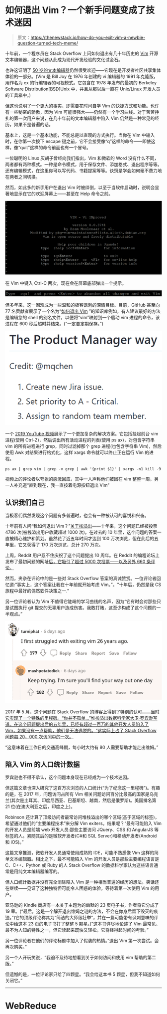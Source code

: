 # 如何退出 Vim？一个新手问题变成了技术迷因

> 原文：<https://thenewstack.io/how-do-you-exit-vim-a-newbie-question-turned-tech-meme/>

十年前，一个程序员在 Stack Overflow 上问如何退出有几十年历史的 [Vim](https://www.vim.org/) 开源文本编辑器，这个问题从此成为现代开发经验的文化试金石。

也许这证明了 [50 岁的文本编辑器](https://thenewstack.io/a-look-at-vim-a-text-editor-for-the-ages/)仍然很受欢迎——它现在是开发者社区共享集体体验的一部分。(Vim 是 Bill Joy 在 1976 年创建的 vi 编辑器的 1991 年克隆版，用作名为 ex 的行编辑器的可视模式。它包含在 1978 年发布的最初的 Berkeley Software Distribution[BSD]Unix 中，并且从那以后一直在 Unix/Linux 开发人员的工具箱中。)

但这也说明了一个更大的事实，即需要花时间自学 Vim 的快捷方式和功能。也许有一些秘密的骄傲，因为 Vim 可能很强大——仍然有一个学习曲线。对于苦苦挣扎的第一次用户来说，在几十年前的文本编辑器中陷入 Vim 仍然是一种常见的经历，如果不是普遍的话。

基本上，这是一个基本功能，不能总是以直观的方式执行。当你在 Vim 中输入时，在你第一次按下 escape 键之前，它不会接受像“q”这样的命令——即使这样，像“quit”这样的命令前面也有一个冒号。

一位聪明的 Linux 灰胡子曾经向我们指出，Vim 和微软的 Word 没有什么不同，两者都有两种模式。一种是命令模式，用于保存文件、添加格式、退出程序等等。还有编辑模式，在这里你可以写代码、书籍提案等等。诀窍是学会如何毫不费力地在两者之间切换。

然而，如此多的新手用户在退出 Vim 时被绊倒，以至于当软件启动时，说明会显著地显示在它的欢迎屏幕上——甚至在 Help 命令之前。

![How to exit Vim on VIM welcome screen.png](img/350b4a9218fd24fe942c1692ef73d921.png)

在 Vim 中键入 Ctrl-C 两次，现在会在屏幕底部弹出一个提示。

![VIM message (bottom of screen) after Cntrl-C twice](img/23353e85492bfe5235ac2ad1611944fb.png)

但多年来，这一困难成为一些温和的极客讽刺的深情目标。目前，GitHub 甚至向 77 名贡献者展示了一个名为“[如何退出 Vim](https://github.com/hakluke/how-to-exit-vim/blob/master/README.md) ”的知识库例如，有人建议最好的方法是编辑您的 shell 的别名文件，以便将“vim”映射到一个启动 vim 进程的命令，该进程在 600 秒后超时并结束。(“一定要定期保存。”)

![How to Exit Vim - the Product Manger Way](img/3ce6934fad1097b0353ba2568d9ebe28.png)

一个 [2019 YouTube 视频](https://www.youtube.com/watch?v=xteTjU8GNMc)展示了一个更加复杂的解决方案。它包括挂起前台 vim 进程(使用 Ctrl-Z)，然后调出所有活动进程的列表(使用 ps ax)，对包含字符串 vim 的所有进程进行 grep，同时过滤掉那个 grep 进程(也包含字符串 Vim)，然后使用 Awk 对结果进行格式化，这样 xargs 命令就可以终止正在运行 Vim 的进程。

`ps ax | grep vim | grep -v grep | awk '{print $1}' | xargs -n1 kill -9`

视频上的评论者以夸张的感激回应，其中一人声称他们被困在 vim 整整一周，另一人补充道“直到现在，我一直按着电源按钮退出 Vim”

## 认识我们自己

当极客们偶然发现这个问题有多普遍时，也会有一种被认可的喜悦和兴奋。

十年前有人问“我如何退出 Vim？”[关于栈溢出](https://stackoverflow.com/questions/11828270/how-do-i-exit-vim)——十年来，这个问题已经被投票 4786 次(被栈溢出用户收藏超过 1000 次)。在过去的 10 年里，这个问题的答案一直被精心维护和策划。虽然花了近五年时间才达到 100 万次浏览，但在此后的五年里，它又获得了 170 万次浏览，总计 270 万次。

上周，Reddit 用户忍不住庆祝了这个问题提出 10 周年。在 Reddit 的编程论坛上发布了最初问题的网址[后，它吸引了超过 5000 次投票——以及另外 660 条评论。](https://www.reddit.com/r/programming/comments/whnwxq/vim_infamous_for_its_steep_learning_curve_often/)

然而，夹杂在评论中的是一些对 Stack Overflow 答案的真诚赞赏。一位评论者回忆道:“事实上，这个答案让我在十年前就开始考虑 Vim。”。"十年后，仍然是我 CS 旅程中最好的偶然软件决策之一."

另一位评论者认为 Vim 不值得它陡峭的学习曲线的名声，因为“它有时会对那些只是试图执行 git 提交的无辜用户造成伤害。我敢打赌，这至少构成了这个问题的一半观点。”

![Reddit programming forum celebrates Exiting Vim question's 10th anniversary.](img/51bcacea70e879b162e304514f015afe.png)

2017 年 5 月，这个问题在 Stack Overflow 的博客上得到了特别的认可[——当时它实现了一个特殊的里程碑。“你并不孤单…”堆栈溢出数据科学家大卫·罗宾逊写道。在这个问题提出后的五年里，已经有超过一百万的其他开发人员陷入了 Vim，如果没有一点帮助，他们是无法逃脱的。“这实际上占了 Stack Overflow 问题每 20，000 次访问中的一次。](https://stackoverflow.blog/2017/05/23/stack-overflow-helping-one-million-developers-exit-vim/)

“这意味着在工作日的交通高峰期，每小时大约有 80 人需要帮助才能走出维姆。”

## 陷入 Vim 的人口统计数据

罗宾逊也不得不承认，这个问题本身现在已经成为一个技术迷因。

但这篇文章也深入研究了这百万次浏览的人口统计(“为了纪念这一里程碑”)。有趣的是，在 2017 年，问题访问占所有 Vim 相关问题访问百分比最高的国家是乌克兰(其次是土耳其、印度尼西亚、巴基斯坦、越南，然后是俄罗斯)。美国排名第 21 位(在澳大利亚之后，印度之上)。

Robinson 还计算了顶级访问者最常访问堆栈溢出的哪个区域(基于区域的标签)，希望通过他们的“主要编程技术”来分解 Vim exiters。结果呢？“最有可能陷入 Vim 的开发人员是前端 web 开发人员:那些主要访问 JQuery、CSS 和 AngularJS 等标签的人。紧随其后的是微软开发者(C#和 SQL Server)和移动开发者(Android 和 iOS)。”

这篇文章推测，微软开发人员通常使用成熟的 IDE，可能不熟悉像 Vim 这样的简单文本编辑器。相比之下，最不可能陷入 Vim 的开发人员是那些主要编程语言是 C、C++、Python 或 Ruby 的人 Stack Overflow 的数据科学家认为这些语言通常是用纯文本编辑器编写的。

但人口统计数据并没有完全消除陷入 Vim 是一种相当普遍的经历的想法。笑话还在继续——见证了这种独特但可能令人困惑的体验，等待着第一次使用 Vim 的用户。

亚马逊的 Kindle 商店有一本关于主题为的幽默的 23 页电子书，作者将它分成了 19 章。(“最后，这是一个解开退出维姆之谜的方法，不会在你身后留下毁灭的痕迹。”)它的顶级评论称其为“简洁的大师级壮举”，并在一篇可能带有讽刺意味的评论中给这本 23 页的电子书打了整整 5 颗星。)”这本书详尽地论述了 Vim 最常见、最不为人知的特性之一，但它读起来既快又轻松。它将经得起时间的考验。”

另一位评论者在他们的评论标题中加入了假装的热情。”退出 Vim 第一次尝试。会再次购买。”

另一个人开玩笑说，“我迫不及待地想看到关于如何访问和使用 vim 帮助的第二版。”

但遗憾的是，一位评论家只给了四颗星。“我会给这本书 5 颗星，但我不知道如何关闭它。”

* * *

# WebReduce

<svg xmlns:xlink="http://www.w3.org/1999/xlink" viewBox="0 0 68 31" version="1.1"><title>Group</title> <desc>Created with Sketch.</desc></svg>